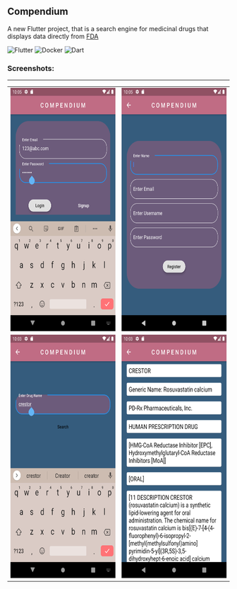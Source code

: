 ## Compendium

A new Flutter project, that is a search engine for medicinal drugs that displays data directly from [FDA](https://open.fda.gov/)

<img src="https://img.shields.io/badge/Flutter-02569B?style=for-the-badge&logo=flutter&logoColor=white" alt="Flutter"/> <img src="https://img.shields.io/badge/Docker-2CA5E0?style=for-the-badge&logo=docker&logoColor=white" alt="Docker"/> <img src="https://img.shields.io/badge/Dart-0175C2?style=for-the-badge&logo=dart&logoColor=white" alt="Dart"/>

### Screenshots:

----
<table>
    <tr>
      <td><img src="https://github.com/kevkanae/compendium/blob/main/extra/1.png" alt="App SS" width="300" height="550" /></td>
      <td><img src="https://github.com/kevkanae/compendium/blob/main/extra/2.png" alt="App SS" width="300" height="550" /></td>
    </tr>
    <tr>
      <td><img src="https://github.com/kevkanae/compendium/blob/main/extra/3.png" alt="App SS" width="300" height="550" /></td>
      <td><img src="https://github.com/kevkanae/compendium/blob/main/extra/4.png" alt="App SS" width="300" height="550" /></td>
    </tr>
  </table>

